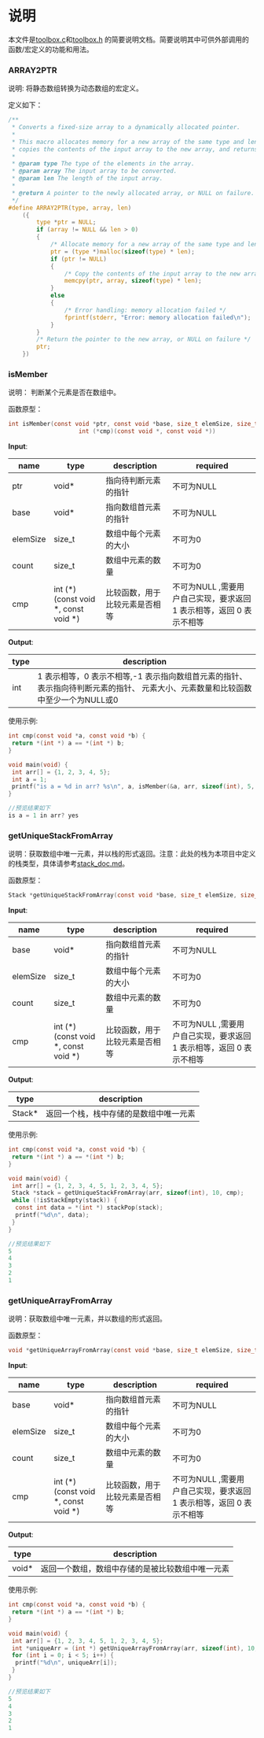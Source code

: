 # 说明

本文件是[toolbox.c](/C/srcrc/Toolbox/toolbox.c)和[toolbox.h](/C/includede/Toolbox/toolbox.h)
的简要说明文档。简要说明其中可供外部调用的函数/宏定义的功能和用法。

### **ARRAY2PTR**

说明: 将静态数组转换为动态数组的宏定义。

定义如下：

```C
/**
 * Converts a fixed-size array to a dynamically allocated pointer.
 *
 * This macro allocates memory for a new array of the same type and length as the input array,
 * copies the contents of the input array to the new array, and returns a pointer to the new array.
 *
 * @param type The type of the elements in the array.
 * @param array The input array to be converted.
 * @param len The length of the input array.
 *
 * @return A pointer to the newly allocated array, or NULL on failure.
 */
#define ARRAY2PTR(type, array, len)                                                              \
    ({                                                                                           \
        type *ptr = NULL;                                                                        \
        if (array != NULL && len > 0)                                                            \
        {                                                                                        \
            /* Allocate memory for a new array of the same type and length as the input array */ \
            ptr = (type *)malloc(sizeof(type) * len);                                            \
            if (ptr != NULL)                                                                     \
            {                                                                                    \
                /* Copy the contents of the input array to the new array */                      \
                memcpy(ptr, array, sizeof(type) * len);                                          \
            }                                                                                    \
            else                                                                                 \
            {                                                                                    \
                /* Error handling: memory allocation failed */                                   \
                fprintf(stderr, "Error: memory allocation failed\n");                            \
            }                                                                                    \
        }                                                                                        \
        /* Return the pointer to the new array, or NULL on failure */                            \
        ptr;                                                                                     \
    })
```

### **isMember**

说明： 判断某个元素是否在数组中。

函数原型：

```C
int isMember(const void *ptr, const void *base, size_t elemSize, size_t count,
                    int (*cmp)(const void *, const void *))
```

**Input**:

| name     | type                                | description     | required                                 |
|----------|-------------------------------------|-----------------|------------------------------------------|
| ptr      | void*                               | 指向待判断元素的指针      | 不可为NULL                                  |
| base     | void*                               | 指向数组首元素的指针      | 不可为NULL                                  |
| elemSize | size_t                              | 数组中每个元素的大小      | 不可为0                                     |
| count    | size_t                              | 数组中元素的数量        | 不可为0                                     |
| cmp      | int (*)(const void *, const void *) | 比较函数，用于比较元素是否相等 | 不可为NULL ,需要用户自己实现，要求返回 1 表示相等，返回 0 表示不相等 |

**Output**:

| type | description                                                             |
|------|-------------------------------------------------------------------------|
| int  | 1 表示相等，0 表示不相等,-1 表示指向数组首元素的指针、表示指向待判断元素的指针、 元素大小、元素数量和比较函数中至少一个为NULL或0 |

使用示例:

```C
int cmp(const void *a, const void *b) {
 return *(int *) a == *(int *) b;
}

void main(void) {
 int arr[] = {1, 2, 3, 4, 5};
 int a = 1;
 printf("is a = %d in arr? %s\n", a, isMember(&a, arr, sizeof(int), 5, cmp) ? "yes" : "no");
}

//预览结果如下
is a = 1 in arr? yes
```

### **getUniqueStackFromArray**

说明：获取数组中唯一元素，并以栈的形式返回。注意：此处的栈为本项目中定义的栈类型，具体请参考[stack_doc.md](/C/dococ/stack_doc.md)。

函数原型：

```C
Stack *getUniqueStackFromArray(const void *base, size_t elemSize, size_t count, int (*cmp)(const void *, const void *))
```

**Input**:

| name     | type                                | description     | required                                 |
|----------|-------------------------------------|-----------------|------------------------------------------|
| base     | void*                               | 指向数组首元素的指针      | 不可为NULL                                  |
| elemSize | size_t                              | 数组中每个元素的大小      | 不可为0                                     |
| count    | size_t                              | 数组中元素的数量        | 不可为0                                     |
| cmp      | int (*)(const void *, const void *) | 比较函数，用于比较元素是否相等 | 不可为NULL ,需要用户自己实现，要求返回 1 表示相等，返回 0 表示不相等 |

**Output**:

| type   | description         |
|--------|---------------------|
| Stack* | 返回一个栈，栈中存储的是数组中唯一元素 |

使用示例:

```C
int cmp(const void *a, const void *b) {
 return *(int *) a == *(int *) b;
}

void main(void) {
 int arr[] = {1, 2, 3, 4, 5, 1, 2, 3, 4, 5};
 Stack *stack = getUniqueStackFromArray(arr, sizeof(int), 10, cmp);
 while (!isStackEmpty(stack)) {
  const int data = *(int *) stackPop(stack);
  printf("%d\n", data);
 }
}

//预览结果如下
5
4
3
2
1
```

### **getUniqueArrayFromArray**

说明：获取数组中唯一元素，并以数组的形式返回。

函数原型：

```C
void *getUniqueArrayFromArray(const void *base, size_t elemSize, size_t count, int (*cmp)(const void *, const void *))
```

**Input**:

| name     | type                                | description     | required                                 |
|----------|-------------------------------------|-----------------|------------------------------------------|
| base     | void*                               | 指向数组首元素的指针      | 不可为NULL                                  |
| elemSize | size_t                              | 数组中每个元素的大小      | 不可为0                                     |
| count    | size_t                              | 数组中元素的数量        | 不可为0                                     |
| cmp      | int (*)(const void *, const void *) | 比较函数，用于比较元素是否相等 | 不可为NULL ,需要用户自己实现，要求返回 1 表示相等，返回 0 表示不相等 |

**Output**:

| type  | description              |
|-------|--------------------------|
| void* | 返回一个数组，数组中存储的是被比较数组中唯一元素 |

使用示例:

```C
int cmp(const void *a, const void *b) {
 return *(int *) a == *(int *) b;
}

void main(void) {
 int arr[] = {1, 2, 3, 4, 5, 1, 2, 3, 4, 5};
 int *uniqueArr = (int *) getUniqueArrayFromArray(arr, sizeof(int), 10, cmp);
 for (int i = 0; i < 5; i++) {
  printf("%d\n", uniqueArr[i]);
 }
}

//预览结果如下
5
4
3
2
1
```
